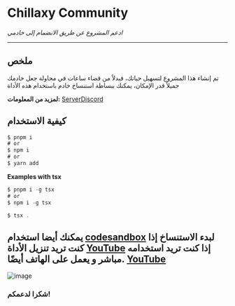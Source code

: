 # Chillaxy Community

*ادعم المشروع عن طريق الانضمام إلى خادمي*

---

## ملخص
تم إنشاء هذا المشروع لتسهيل حياتك، فبدلاً من قضاء ساعات في محاولة جعل خادمك جميلاً قدر الإمكان، يمكنك ببساطة استنساخ خادم باستخدام هذه الأداة

**لمزيد من المعلومات:** [ServerDiscord](https://discord.gg/jWqyCXUsF3)

## كيفية الاستخدام
```typescript
$ pnpm i
# or
$ npm i
# or
$ yarn add
```
**Examples with tsx**
```typescript
$ pnpm i -g tsx
# or
$ npm i -g tsx
```

```typescript
$ tsx .
```
**يمكنك أيضا استخدام [codesandbox](https://codesandbox.io/dashboard/recent) لبدء الاستنساخ**
**إذا كنت تريد تنزيل الأداة** [YouTube](https://www.youtube.com/watch?v=01quPcpr3eg&t=36s)
**إذا كنت تريد استخدامه مباشر و يعمل على الهاتف أيضًا.** [YouTube](https://www.youtube.com/watch?v=mBpyYZm4uzA&t=11s)
----

![image](https://imgur.com/Blct6Lw)



### شكرا لدعمكم!
